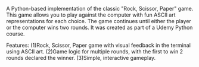 A Python-based implementation of the classic "Rock, Scissor, Paper" game. This game allows you to play against the computer with fun ASCII art representations for each choice. The game continues until either the player or the computer wins two rounds. It was created as part of a Udemy Python course.

Features:
(1)Rock, Scissor, Paper game with visual feedback in the terminal using ASCII art.
(2)Game logic for multiple rounds, with the first to win 2 rounds declared the winner.
(3)Simple, interactive gameplay.
